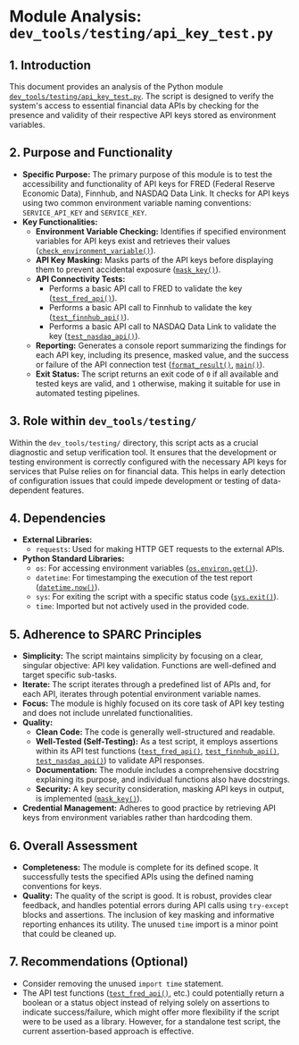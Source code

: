 # Module Analysis: `dev_tools/testing/api_key_test.py`

## 1. Introduction

This document provides an analysis of the Python module [`dev_tools/testing/api_key_test.py`](../../dev_tools/testing/api_key_test.py:1). The script is designed to verify the system's access to essential financial data APIs by checking for the presence and validity of their respective API keys stored as environment variables.

## 2. Purpose and Functionality

*   **Specific Purpose:** The primary purpose of this module is to test the accessibility and functionality of API keys for FRED (Federal Reserve Economic Data), Finnhub, and NASDAQ Data Link. It checks for API keys using two common environment variable naming conventions: `SERVICE_API_KEY` and `SERVICE_KEY`.
*   **Key Functionalities:**
    *   **Environment Variable Checking:** Identifies if specified environment variables for API keys exist and retrieves their values ([`check_environment_variable()`](../../dev_tools/testing/api_key_test.py:23)).
    *   **API Key Masking:** Masks parts of the API keys before displaying them to prevent accidental exposure ([`mask_key()`](../../dev_tools/testing/api_key_test.py:15)).
    *   **API Connectivity Tests:**
        *   Performs a basic API call to FRED to validate the key ([`test_fred_api()`](../../dev_tools/testing/api_key_test.py:33)).
        *   Performs a basic API call to Finnhub to validate the key ([`test_finnhub_api()`](../../dev_tools/testing/api_key_test.py:43)).
        *   Performs a basic API call to NASDAQ Data Link to validate the key ([`test_nasdaq_api()`](../../dev_tools/testing/api_key_test.py:53)).
    *   **Reporting:** Generates a console report summarizing the findings for each API key, including its presence, masked value, and the success or failure of the API connection test ([`format_result()`](../../dev_tools/testing/api_key_test.py:67), [`main()`](../../dev_tools/testing/api_key_test.py:82)).
    *   **Exit Status:** The script returns an exit code of `0` if all available and tested keys are valid, and `1` otherwise, making it suitable for use in automated testing pipelines.

## 3. Role within `dev_tools/testing/`

Within the `dev_tools/testing/` directory, this script acts as a crucial diagnostic and setup verification tool. It ensures that the development or testing environment is correctly configured with the necessary API keys for services that Pulse relies on for financial data. This helps in early detection of configuration issues that could impede development or testing of data-dependent features.

## 4. Dependencies

*   **External Libraries:**
    *   `requests`: Used for making HTTP GET requests to the external APIs.
*   **Python Standard Libraries:**
    *   `os`: For accessing environment variables ([`os.environ.get()`](dev_tools/testing/api_key_test.py:25)).
    *   `datetime`: For timestamping the execution of the test report ([`datetime.now()`](dev_tools/testing/api_key_test.py:86)).
    *   `sys`: For exiting the script with a specific status code ([`sys.exit()`](dev_tools/testing/api_key_test.py:146)).
    *   `time`: Imported but not actively used in the provided code.

## 5. Adherence to SPARC Principles

*   **Simplicity:** The script maintains simplicity by focusing on a clear, singular objective: API key validation. Functions are well-defined and target specific sub-tasks.
*   **Iterate:** The script iterates through a predefined list of APIs and, for each API, iterates through potential environment variable names.
*   **Focus:** The module is highly focused on its core task of API key testing and does not include unrelated functionalities.
*   **Quality:**
    *   **Clean Code:** The code is generally well-structured and readable.
    *   **Well-Tested (Self-Testing):** As a test script, it employs assertions within its API test functions ([`test_fred_api()`](../../dev_tools/testing/api_key_test.py:38), [`test_finnhub_api()`](../../dev_tools/testing/api_key_test.py:48), [`test_nasdaq_api()`](../../dev_tools/testing/api_key_test.py:58)) to validate API responses.
    *   **Documentation:** The module includes a comprehensive docstring explaining its purpose, and individual functions also have docstrings.
    *   **Security:** A key security consideration, masking API keys in output, is implemented ([`mask_key()`](../../dev_tools/testing/api_key_test.py:15)).
*   **Credential Management:** Adheres to good practice by retrieving API keys from environment variables rather than hardcoding them.

## 6. Overall Assessment

*   **Completeness:** The module is complete for its defined scope. It successfully tests the specified APIs using the defined naming conventions for keys.
*   **Quality:** The quality of the script is good. It is robust, provides clear feedback, and handles potential errors during API calls using `try-except` blocks and assertions. The inclusion of key masking and informative reporting enhances its utility. The unused `time` import is a minor point that could be cleaned up.

## 7. Recommendations (Optional)

*   Consider removing the unused `import time` statement.
*   The API test functions ([`test_fred_api()`](../../dev_tools/testing/api_key_test.py:33), etc.) could potentially return a boolean or a status object instead of relying solely on assertions to indicate success/failure, which might offer more flexibility if the script were to be used as a library. However, for a standalone test script, the current assertion-based approach is effective.
